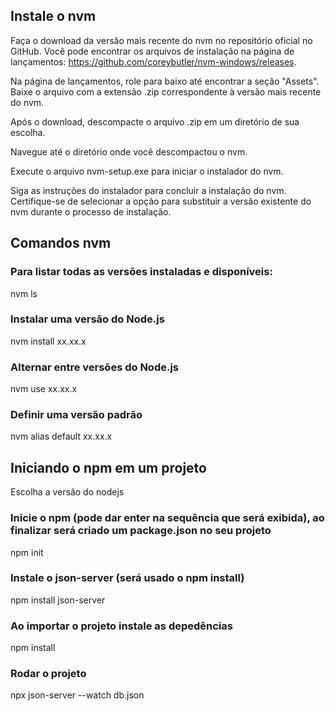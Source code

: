 ## Instale o nvm
Faça o download da versão mais recente do nvm no repositório oficial no GitHub. Você pode encontrar os arquivos de instalação na página de lançamentos: https://github.com/coreybutler/nvm-windows/releases.

Na página de lançamentos, role para baixo até encontrar a seção "Assets". Baixe o arquivo com a extensão .zip correspondente à versão mais recente do nvm.

Após o download, descompacte o arquivo .zip em um diretório de sua escolha.

Navegue até o diretório onde você descompactou o nvm.

Execute o arquivo nvm-setup.exe para iniciar o instalador do nvm.

Siga as instruções do instalador para concluir a instalação do nvm. Certifique-se de selecionar a opção para substituir a versão existente do nvm durante o processo de instalação.

## Comandos nvm
### Para listar todas as versões instaladas e disponíveis:
nvm ls

### Instalar uma versão do Node.js
nvm install xx.xx.x

### Alternar entre versões do Node.js
nvm use xx.xx.x

### Definir uma versão padrão
nvm alias default xx.xx.x

## Iniciando o npm em um projeto
Escolha a versão do nodejs

### Inicie o npm (pode dar enter na sequência que será exibida), ao finalizar será criado um package.json no seu projeto
npm init

### Instale o json-server (será usado o npm install)
npm install json-server

### Ao importar o projeto instale as depedências
npm install

### Rodar o projeto
npx json-server --watch db.json